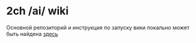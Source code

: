 # 2ch /ai/ wiki

Основной репозиторий и инструкция по запуску вики локально может быть найдена [здесь](https://github.com/2ch-ai/wiki)
